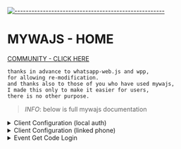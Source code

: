 [![-----------------------------------------------------](https://raw.githubusercontent.com/andreasbm/readme/master/assets/lines/colored.png)](#table-of-contents)
# MYWAJS - HOME
[COMMUNITY - CLICK HERE](https://chat.whatsapp.com/BIHE3USWr4lAnahwJTQEOX)

```
thanks in advance to whatsapp-web.js and wpp,
for allowing re-modification. 
and thanks also to those of you who have used mywajs, 
I made this only to make it easier for users, 
there is no other purpose.
```


> *INFO*: below is full mywajs documentation


<details>
   <summary>Client Configuration (local auth)</summary>
  
  > follow the client configuration below to use mywajs
  > ```sh
  > const mywa = new Client({
  >      authStrategy: new mywajs.LocalAuth(),
  >      playwright: {
  >         headless: true,
  >         devtools: false,
  >         args: [
  >             '--aggressive-tab-discard',
  >             '--disable-accelerated-2d-canvas',
  >             '--disable-application-cache',
  >             '--disable-cache',
  >             '--disable-dev-shm-usage',
  >             '--disable-gpu',
  >             '--disable-offline-load-stale-cache',
  >             '--disable-setuid-sandbox',
  >             '--disable-setuid-sandbox',
  >             '--disk-cache-size=0',
  >             '--ignore-certificate-errors',
  >             '--no-first-run',
  >             '--no-sandbox',
  >             '--no-zygote',
  >         ],
  >         bypassCSP: true,
  >     },
  >     markOnlineAvailable: true,
  >     qrMaxRetries: 6,
  >     userAgent: 'Mozilla/5.0 (Windows NT 10.0; Win64; x64) AppleWebKit/537.36 (KHTML, like Gecko) Chrome/111.0.0.0 Safari/537.36',
  >     takeoverTimeoutMs: 'Infinity',
  >     clearSessions: true
  >  })
  > ```
  > explanation:
  > 1. ```const mywa = new Client({ ... })``` This line creates a new instance of the WhatsApp client using the Client class from the MyWa library. It takes an object as an argument that contains various options for configuring the client.
  > 2. ```authStrategy: new mywajs.LocalAuth()``` This sets the authentication strategy to use for the client. In this case, it is using the LocalAuth strategy from the MyWa library.
  > 3. ```playwright: { ... }``` This sets the options for the underlying Playwright library that MyWa uses for interacting with the WhatsApp web interface. It configures Playwright to run in headless mode without a visible browser window, and to disable various features that may impact performance or security.
  > 4. ```headless: true``` function to run the browser headless
  > nb: headless: false to run chromium live
  > 5. ```devtools: false``` functions to disable devtools on the browser.
  > 6. ```markOnlineAvailable: true``` This sets the client to automatically appear as online and available to contacts.
  > 7. ```qrMaxRetries``` This sets the maximum number of times the client will retry scanning a QR code before giving up.
  > 8. ```userAgent``` This sets the user agent string that the client will use when making requests to the WhatsApp web interface.
  > 9. ```takeoverTimeoutMs: 'Infinity'``` This sets the amount of time that the client will wait before timing out when attempting to take over an existing session.
  > 10. ```clearSessions: true``` This sets the client to automatically clear any existing sessions when starting up.
  > NB: only works if using the default session folder
  </details>
  
<details>
   <summary>Client Configuration (linked phone)</summary>
  
  > follow the client configuration below to use mywajs
  > ```sh
  > const mywa = new Client({
  >      linkingMethod: new mywajs.LinkingMethod({
  >        phone: {
  >               number: "62851xx"
  >               },
  >      }),
  >      playwright: {
  >         headless: true,
  >         devtools: false,
  >         args: [
  >             '--aggressive-tab-discard',
  >             '--disable-accelerated-2d-canvas',
  >             '--disable-application-cache',
  >             '--disable-cache',
  >             '--disable-dev-shm-usage',
  >             '--disable-gpu',
  >             '--disable-offline-load-stale-cache',
  >             '--disable-setuid-sandbox',
  >             '--disable-setuid-sandbox',
  >             '--disk-cache-size=0',
  >             '--ignore-certificate-errors',
  >             '--no-first-run',
  >             '--no-sandbox',
  >             '--no-zygote',
  >         ],
  >         bypassCSP: true,
  >         userDataDir: ".mywajs_auth"
  >     },
  >     markOnlineAvailable: true,
  >     qrMaxRetries: 6,
  >     userAgent: 'Mozilla/5.0 (Windows NT 10.0; Win64; x64) AppleWebKit/537.36 (KHTML, like Gecko) Chrome/111.0.0.0 Safari/537.36',
  >     takeoverTimeoutMs: 'Infinity'
  >  })
  > ```
  > explanation:
  > 1. ```const mywa = new Client({ ... })``` This line creates a new instance of the WhatsApp client using the Client class from the MyWa library. It takes an object as an argument that contains various options for configuring the client.
  > 2. ```authStrategy: new mywajs.LingkingMethod()``` a new method to login from a number, without the need for a qr scan
  > 3. ```playwright: { ... }``` This sets the options for the underlying Playwright library that MyWa uses for interacting with the WhatsApp web interface. It configures Playwright to run in headless mode without a visible browser window, and to disable various features that may impact performance or security.
  > 4. ```headless: true``` function to run the browser headless
  > nb: headless: false to run chromium live
  > 5. ```devtools: false``` functions to disable devtools on the browser.
  > 6. ```markOnlineAvailable: true``` This sets the client to automatically appear as online and available to contacts.
  > 7. ```qrMaxRetries``` This sets the maximum number of times the client will retry scanning a QR code before giving up.
  > 8. ```userAgent``` This sets the user agent string that the client will use when making requests to the WhatsApp web interface.
  > 9. ```takeoverTimeoutMs: 'Infinity'``` This sets the amount of time that the client will wait before timing out when attempting to take over an existing session.
  > 10. ```userDataDir: 'path'``` path session
  > NB: only works if using the default session folder
  </details>
  
  <details>
   <summary>Event Get Code Login</summary>
  
  > add this after your client creation to detect login code in console
  > ```sh
  > mywa.on("code", (mcode) => {
  > console.log(`Your Code: ${mcode}`);
  > })
  >```
  
  
  
  
  
  
